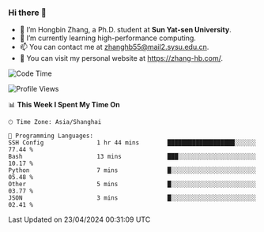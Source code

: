 ### Hi there 👋

- 🔭 I’m Hongbin Zhang, a Ph.D. student at **Sun Yat-sen University**.
- 🌱 I’m currently learning high-performance computing.
- 📫 You can contact me at zhanghb55@mail2.sysu.edu.cn.
- 👀 You can visit my personal website at https://zhang-hb.com/.

<!--START_SECTION:waka-->
![Code Time](http://img.shields.io/badge/Code%20Time-315%20hrs%207%20mins-blue)

![Profile Views](http://img.shields.io/badge/Profile%20Views-56-blue)

📊 **This Week I Spent My Time On** 

```text
🕑︎ Time Zone: Asia/Shanghai

💬 Programming Languages: 
SSH Config               1 hr 44 mins        ███████████████████░░░░░░   77.44 % 
Bash                     13 mins             ███░░░░░░░░░░░░░░░░░░░░░░   10.17 % 
Python                   7 mins              █░░░░░░░░░░░░░░░░░░░░░░░░   05.48 % 
Other                    5 mins              █░░░░░░░░░░░░░░░░░░░░░░░░   03.77 % 
JSON                     3 mins              █░░░░░░░░░░░░░░░░░░░░░░░░   02.41 % 
```


 Last Updated on 23/04/2024 00:31:09 UTC
<!--END_SECTION:waka-->
